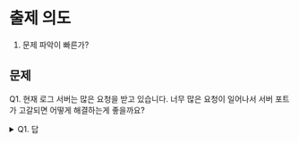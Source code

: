 # 출제 의도
1. 문제 파악이 빠른가?
## 문제
Q1. 현재 로그 서버는 많은 요청을 받고 있습니다. 너무 많은 요청이 일어나서 서버 포트가 고갈되면 어떻게 해결하는게 좋을까요?
<details><summary>Q1. 답</summary>
<pre>
너무 많은 요청이 온다 = 현재 처리 속도가 느림

내가 생각한 해결법
요청 받음 -> 해당 Cache DB에 저장(Redis, MessageQueue) -> Close connection
저장된 DB 를 바라보며 처리하는 prcoess 저장

결론
로그를 Cache DB 에 단순 저장하는건 overhead 별로 없음 = 빠른 연결 종료 가능
</pre>
</details>
